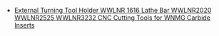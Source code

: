 - [External Turning Tool Holder WWLNR 1616 Lathe Bar WWLNR2020 WWLNR2525 WWLNR3232 CNC Cutting Tools for WNMG Carbide Inserts](https://www.aliexpress.us/item/3256806075989697.html)
